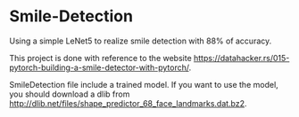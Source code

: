 # Smile-Detection
Using a simple LeNet5 to realize smile detection with 88% of accuracy.

This project is done with reference to the website https://datahacker.rs/015-pytorch-building-a-smile-detector-with-pytorch/.


SmileDetection file include a trained model. If you want to use the model, you should download a dlib from http://dlib.net/files/shape_predictor_68_face_landmarks.dat.bz2.
